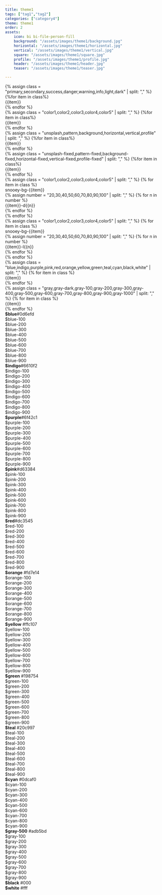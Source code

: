 ```yaml
---
title: theme1
tags: ["tag1","tag2"]
categories: ["category4"]
theme: theme1
order: 2
assets: 
    icon: bi bi-file-person-fill
    background: "/assets/images/theme1/background.jpg"
    horizontal: "/assets/images/theme1/horizontal.jpg"
    vertical: "/assets/images/theme1/vertical.jpg"
    square: "/assets/images/theme1/square.jpg"
    profile: "/assets/images/theme1/profile.jpg"
    header: "/assets/images/theme1/header.jpg"
    teaser: "/assets/images/theme1/teaser.jpg"

---
```

<!-- v1.2.135 pages/includes/theme1.md-->
<link rel = "stylesheet" href = "https://getbootstrap.com/docs/5.2/assets/css/docs.css"/>
<!-- bootstrap classes-->
<div class="row font-monospace">
  <div class="col-md-3 mb-3">
  {% assign class = "primary,secondary,success,danger,warning,info,light,dark" | split: "," %}
  {%for item in class%}
    <div class="p-2 bg-{{item}}">{{item}}</div>
  {% endfor %}
</div>
<!-- snooey classes-->
 <div class="col-md-3 mb-3">
  {% assign class = "color1,color2,color3,color4,color5" | split: "," %}
  {%for item in class%}
    <div class="p-2 snooey-bg-{{item}}">{{item}}</div>
  {% endfor %}
</div>

 <div class="col-md-3 mb-3">
  {% assign class = "unsplash,pattern,background,horizontal,vertical,profile" | split: "," %}
  {%for item in class%}
    <div class="p-2 snooey-bg-{{item}}">{{item}}</div>
  {% endfor %}
</div>

 <div class="col-md-3 mb-3">
  {% assign class = "unsplash-fixed,pattern-fixed,background-fixed,horizontal-fixed,vertical-fixed,profile-fixed" | split: "," %}
  {%for item in class%}
    <div class="p-2 snooey-bg-{{item}}">{{item}}</div>
  {% endfor %}
</div>
</div>
<!-- bootstrap mix classes-->
<div class="row font-monospace">
{% assign class = "color1,color2,color3,color4,color5" | split: "," %}
{% for item in class %}
<div class="col-md-2 mb-3">
  <div class="p-2 snooey-bg-{{item}}">snooey-bg-{{item}}</div>
  {% assign number = "20,30,40,50,60,70,80,90,100" | split: ","  %}
  {% for n in number %}
    <div class="p-2 snooey-bg-{{item}}-d{{n}} snooey-{{item}}-l{{n}}">{{item}}-d{{n}}</div>
  {% endfor %}
</div>
{% endfor %}
</div>

<div class="row font-monospace">
{% assign class = "color1,color2,color3,color4,color5" | split: "," %}
{% for item in class %}
<div class="col-md-2 mb-3">
  <div class="p-2 snooey-bg-{{item}}">snooey-bg-{{item}}</div>
  {% assign number = "20,30,40,50,60,70,80,90,100" | split: ","  %}
  {% for n in number %}
    <div class="p-2 snooey-bg-{{item}}-l{{ n }} snooey-{{item}}-d{{ n }}">{{item}}-l{{n}}</div>
  {% endfor %}
  </div>
{% endfor %}
</div>
<!-- bootstrap classes-->
<div class="row font-monospace">
<div class="col-md-4 mb-3">
  {% assign class = "blue,indigo,purple,pink,red,orange,yellow,green,teal,cyan,black,white" | split: "," %}
  {% for item in class %}
    <div class="p-2" style="background-color: var(--bs-{{item}});">{{item}}</div>
  {% endfor %}
</div>

<div class="col-md-4 mb-3">
  {% assign class = "gray,gray-dark,gray-100,gray-200,gray-300,gray-400,gray-500,gray-600,gray-700,gray-800,gray-900,gray-1000" | split: "," %}
  {% for item in class %}
    <div class="p-2" style="background-color: var(--bs-{{item}});">{{item}}</div>
  {% endfor %}
</div>
</div>

<div class="row font-monospace">
<div class="col-md-4 mb-3">
<div class="p-2 mb-2 position-relative swatch-blue"><strong class="d-block">$blue</strong>#0d6efd</div>
<div class="p-2 bd-blue-100">$blue-100</div>
<div class="p-2 bd-blue-200">$blue-200</div>
<div class="p-2 bd-blue-300">$blue-300</div>
<div class="p-2 bd-blue-400">$blue-400</div>
<div class="p-2 bd-blue-500">$blue-500</div>
<div class="p-2 bd-blue-600">$blue-600</div>
<div class="p-2 bd-blue-700">$blue-700</div>
<div class="p-2 bd-blue-800">$blue-800</div>
<div class="p-2 bd-blue-900">$blue-900</div>
</div>

<div class="col-md-4 mb-3">
<div class="p-2 mb-2 position-relative swatch-indigo">
<strong class="d-block">$indigo</strong>#6610f2</div>
<div class="p-2 bd-indigo-100">$indigo-100</div>
<div class="p-2 bd-indigo-200">$indigo-200</div>
<div class="p-2 bd-indigo-300">$indigo-300</div>
<div class="p-2 bd-indigo-400">$indigo-400</div>
<div class="p-2 bd-indigo-500">$indigo-500</div>
<div class="p-2 bd-indigo-600">$indigo-600</div>
<div class="p-2 bd-indigo-700">$indigo-700</div>
<div class="p-2 bd-indigo-800">$indigo-800</div>
<div class="p-2 bd-indigo-900">$indigo-900</div>
</div>

<div class="col-md-4 mb-3">
<div class="p-2 mb-2 position-relative swatch-purple">
  <strong class="d-block">$purple</strong>#6f42c1</div>
<div class="p-2 bd-purple-100">$purple-100</div>
<div class="p-2 bd-purple-200">$purple-200</div>
<div class="p-2 bd-purple-300">$purple-300</div>
<div class="p-2 bd-purple-400">$purple-400</div>
<div class="p-2 bd-purple-500">$purple-500</div>
<div class="p-2 bd-purple-600">$purple-600</div>
<div class="p-2 bd-purple-700">$purple-700</div>
<div class="p-2 bd-purple-800">$purple-800</div>
<div class="p-2 bd-purple-900">$purple-900</div>
</div>

<div class="col-md-4 mb-3">
<div class="p-2 mb-2 position-relative swatch-pink">
  <strong class="d-block">$pink</strong>#d63384</div>
<div class="p-2 bd-pink-100">$pink-100</div>
<div class="p-2 bd-pink-200">$pink-200</div>
<div class="p-2 bd-pink-300">$pink-300</div>
<div class="p-2 bd-pink-400">$pink-400</div>
<div class="p-2 bd-pink-500">$pink-500</div>
<div class="p-2 bd-pink-600">$pink-600</div>
<div class="p-2 bd-pink-700">$pink-700</div>
<div class="p-2 bd-pink-800">$pink-800</div>
<div class="p-2 bd-pink-900">$pink-900</div>
</div>

<div class="col-md-4 mb-3">
<div class="p-2 mb-2 position-relative swatch-red"><strong class="d-block">$red</strong>#dc3545</div>
<div class="p-2 bd-red-100">$red-100</div>
<div class="p-2 bd-red-200">$red-200</div>
<div class="p-2 bd-red-300">$red-300</div>
<div class="p-2 bd-red-400">$red-400</div>
<div class="p-2 bd-red-500">$red-500</div>
<div class="p-2 bd-red-600">$red-600</div>
<div class="p-2 bd-red-700">$red-700</div>
<div class="p-2 bd-red-800">$red-800</div>
<div class="p-2 bd-red-900">$red-900</div>
</div>

<div class="col-md-4 mb-3">
<div class="p-2 mb-2 position-relative swatch-orange">
  <strong class="d-block">$orange</strong>
  #fd7e14
</div>

<div class="p-2 bd-orange-100">$orange-100</div>

<div class="p-2 bd-orange-200">$orange-200</div>

<div class="p-2 bd-orange-300">$orange-300</div>

<div class="p-2 bd-orange-400">$orange-400</div>

<div class="p-2 bd-orange-500">$orange-500</div>

<div class="p-2 bd-orange-600">$orange-600</div>

<div class="p-2 bd-orange-700">$orange-700</div>

<div class="p-2 bd-orange-800">$orange-800</div>

<div class="p-2 bd-orange-900">$orange-900</div>

</div>

<div class="col-md-4 mb-3">
<div class="p-2 mb-2 position-relative swatch-yellow">
  <strong class="d-block">$yellow</strong>
  #ffc107
</div>

<div class="p-2 bd-yellow-100">$yellow-100</div>

<div class="p-2 bd-yellow-200">$yellow-200</div>

<div class="p-2 bd-yellow-300">$yellow-300</div>

<div class="p-2 bd-yellow-400">$yellow-400</div>

<div class="p-2 bd-yellow-500">$yellow-500</div>

<div class="p-2 bd-yellow-600">$yellow-600</div>

<div class="p-2 bd-yellow-700">$yellow-700</div>

<div class="p-2 bd-yellow-800">$yellow-800</div>

<div class="p-2 bd-yellow-900">$yellow-900</div>

</div>

<div class="col-md-4 mb-3">
<div class="p-2 mb-2 position-relative swatch-green">
  <strong class="d-block">$green</strong>
  #198754
</div>

<div class="p-2 bd-green-100">$green-100</div>

<div class="p-2 bd-green-200">$green-200</div>

<div class="p-2 bd-green-300">$green-300</div>

<div class="p-2 bd-green-400">$green-400</div>

<div class="p-2 bd-green-500">$green-500</div>

<div class="p-2 bd-green-600">$green-600</div>

<div class="p-2 bd-green-700">$green-700</div>

<div class="p-2 bd-green-800">$green-800</div>

<div class="p-2 bd-green-900">$green-900</div>

</div>

<div class="col-md-4 mb-3">
<div class="p-2 mb-2 position-relative swatch-teal">
  <strong class="d-block">$teal</strong>
  #20c997
</div>

<div class="p-2 bd-teal-100">$teal-100</div>

<div class="p-2 bd-teal-200">$teal-200</div>

<div class="p-2 bd-teal-300">$teal-300</div>

<div class="p-2 bd-teal-400">$teal-400</div>

<div class="p-2 bd-teal-500">$teal-500</div>

<div class="p-2 bd-teal-600">$teal-600</div>

<div class="p-2 bd-teal-700">$teal-700</div>

<div class="p-2 bd-teal-800">$teal-800</div>

<div class="p-2 bd-teal-900">$teal-900</div>

</div>

<div class="col-md-4 mb-3">
<div class="p-2 mb-2 position-relative swatch-cyan">
  <strong class="d-block">$cyan</strong>
  #0dcaf0
</div>

<div class="p-2 bd-cyan-100">$cyan-100</div>

<div class="p-2 bd-cyan-200">$cyan-200</div>

<div class="p-2 bd-cyan-300">$cyan-300</div>

<div class="p-2 bd-cyan-400">$cyan-400</div>

<div class="p-2 bd-cyan-500">$cyan-500</div>

<div class="p-2 bd-cyan-600">$cyan-600</div>

<div class="p-2 bd-cyan-700">$cyan-700</div>

<div class="p-2 bd-cyan-800">$cyan-800</div>

<div class="p-2 bd-cyan-900">$cyan-900</div>

</div>
<div class="col-md-4 mb-3">
<div class="p-2 mb-2 position-relative swatch-gray-500">
<strong class="d-block">$gray-500</strong>
#adb5bd
</div>
<div class="p-2 bd-gray-100">$gray-100</div>
  
<div class="p-2 bd-gray-200">$gray-200</div>
  
<div class="p-2 bd-gray-300">$gray-300</div>
  
<div class="p-2 bd-gray-400">$gray-400</div>
  
<div class="p-2 bd-gray-500">$gray-500</div>
  
<div class="p-2 bd-gray-600">$gray-600</div>
  
<div class="p-2 bd-gray-700">$gray-700</div>
  
<div class="p-2 bd-gray-800">$gray-800</div>
  
<div class="p-2 bd-gray-900">$gray-900</div>
  </div>
  
  <div class="col-md-4 mb-3">
<div class="p-2 mb-2 bd-black text-white">
<strong class="d-block">$black</strong>
#000
</div>
<div class="p-2 mb-2 bd-white border">
<strong class="d-block">$white</strong>
#fff
</div>
  </div>
</div>